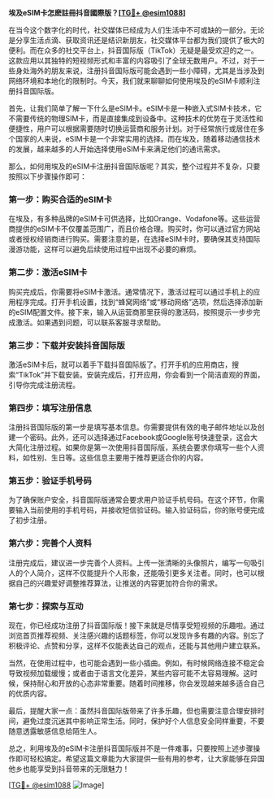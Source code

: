 **埃及eSIM卡怎麽註冊抖音國際版？[[TG💪+ @esim1088](https://t.me/s/esim1088)]**

在当今这个数字化的时代，社交媒体已经成为人们生活中不可或缺的一部分。无论是分享生活点滴、获取资讯还是结识新朋友，社交媒体平台都为我们提供了极大的便利。而在众多的社交平台上，抖音国际版（TikTok）无疑是最受欢迎的之一。这款应用以其独特的短视频形式和丰富的内容吸引了全球无数用户。不过，对于一些身处海外的朋友来说，注册抖音国际版可能会遇到一些小障碍，尤其是当涉及到网络环境和本地化的限制时。今天，我们就来聊聊如何使用埃及的eSIM卡顺利注册抖音国际版。

首先，让我们简单了解一下什么是eSIM卡。eSIM卡是一种嵌入式SIM卡技术，它不需要传统的物理SIM卡，而是直接集成到设备中。这种技术的优势在于灵活性和便捷性，用户可以根据需要随时切换运营商和服务计划。对于经常旅行或居住在多个国家的人来说，eSIM卡是一个非常实用的选择。而在埃及，随着移动通信技术的发展，越来越多的人开始选择使用eSIM卡来满足他们的通讯需求。

那么，如何用埃及的eSIM卡注册抖音国际版呢？其实，整个过程并不复杂，只要按照以下步骤操作即可：

### **第一步：购买合适的eSIM卡**
在埃及，有多种品牌的eSIM卡可供选择，比如Orange、Vodafone等。这些运营商提供的eSIM卡不仅覆盖范围广，而且价格合理。购买时，你可以通过官方网站或者授权经销商进行购买。需要注意的是，在选择eSIM卡时，要确保其支持国际漫游功能，这样可以避免后续使用过程中出现不必要的麻烦。

### **第二步：激活eSIM卡**
购买完成后，你需要将eSIM卡激活。通常情况下，激活过程可以通过手机上的应用程序完成。打开手机设置，找到“蜂窝网络”或“移动网络”选项，然后选择添加新的eSIM配置文件。接下来，输入从运营商那里获得的激活码，按照提示一步步完成激活。如果遇到问题，可以联系客服寻求帮助。

### **第三步：下载并安装抖音国际版**
激活eSIM卡后，就可以着手下载抖音国际版了。打开手机的应用商店，搜索“TikTok”并下载安装。安装完成后，打开应用，你会看到一个简洁直观的界面，引导你完成注册流程。

### **第四步：填写注册信息**
注册抖音国际版的第一步是填写基本信息。你需要提供有效的电子邮件地址以及创建一个密码。此外，还可以选择通过Facebook或Google账号快速登录，这会大大简化注册过程。如果你是第一次使用抖音国际版，系统会要求你填写一些个人资料，如性别、生日等。这些信息主要用于推荐更适合你的内容。

### **第五步：验证手机号码**
为了确保账户安全，抖音国际版通常会要求用户验证手机号码。在这个环节，你需要输入当前使用的手机号码，并接收短信验证码。输入验证码后，你的账号便完成了初步注册。

### **第六步：完善个人资料**
注册完成后，建议进一步完善个人资料。上传一张清晰的头像照片，编写一句吸引人的个人简介，这样不仅能提升个人形象，还能吸引更多关注者。同时，也可以根据自己的兴趣爱好调整推荐算法，让推送的内容更加符合你的需求。

### **第七步：探索与互动**
现在，你已经成功注册了抖音国际版！接下来就是尽情享受短视频的乐趣啦。通过浏览首页推荐视频、关注感兴趣的话题标签，你可以发现许多有趣的内容。别忘了积极评论、点赞和分享，这样不仅能表达自己的观点，还能与其他用户建立联系。

当然，在使用过程中，也可能会遇到一些小插曲。例如，有时候网络连接不稳定会导致视频加载缓慢；或者由于语言文化差异，某些内容可能不太容易理解。这时候，保持耐心和开放的心态非常重要。随着时间推移，你会发现越来越多适合自己的优质内容。

最后，提醒大家一点：虽然抖音国际版带来了许多乐趣，但也需要注意合理安排时间，避免过度沉迷其中影响正常生活。同时，保护好个人信息安全同样重要，不要随意透露敏感信息给陌生人。

总之，利用埃及的eSIM卡注册抖音国际版并不是一件难事，只要按照上述步骤操作即可轻松搞定。希望这篇文章能为大家提供一些有用的参考，让大家能够在异国他乡也能享受到抖音带来的无限魅力！

[[TG💪+ @esim1088](https://t.me/s/esim1088) ![Image](https://i.postimg.cc/4NQfJmqS/Snipaste-2025-05-13-00-14-12.png)]